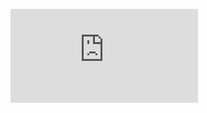 ![See KEB_documentation.pdf](https://github.com/Pperezhogin/Kinetic-energy-backscatter-for-NEMO/blob/master/KEB_documentation.pdf)
